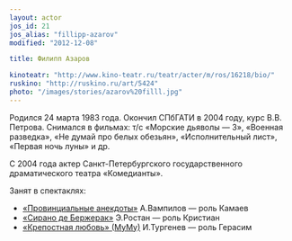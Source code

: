 ```yaml
---
layout: actor
jos_id: 21
jos_alias: "fillipp-azarov"
modified: "2012-12-08"

title: Филипп Азаров

kinoteatr: "http://www.kino-teatr.ru/teatr/acter/m/ros/16218/bio/"
ruskino: "http://ruskino.ru/art/5424"
photo: "/images/stories/azarov%20filll.jpg"
---
```


Родился 24 марта 1983 года. Окончил СПбГАТИ в 2004 году, курс В.В. Петрова. Снимался в фильмах: т/с «Морские дьяволы — 3», «Военная разведка», «Не думай про белых обезьян», «Исполнительный лист», «Первая ночь луны» и др.

С 2004 года актер Санкт-Петербургского государственного драматического театра «Комедианты».

Занят в спектаклях:

- [«Провинциальные анекдоты»](71-anekdoti.html) А.Вампилов — роль Камаев
- [«Сирано де Бержерак»](60-sirano-de-bergerak.html) Э.Ростан — роль Кристиан
- [«Крепостная любовь» (МуМу)](46-mumu.html) И.Тургенев — роль Герасим